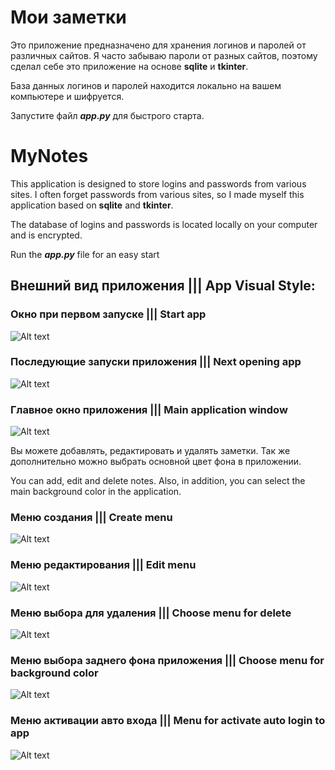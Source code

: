 # Мои заметки
Это приложение предназначено для хранения логинов и паролей от различных сайтов. Я часто забываю пароли от разных сайтов, поэтому сделал себе это приложение на основе **sqlite** и **tkinter**.

База данных логинов и паролей находится локально на вашем компьютере и шифруется.

Запустите файл ***app.py*** для быстрого старта.



# MyNotes

This application is designed to store logins and passwords from various sites. I often forget passwords from various sites, so I made myself this application based on **sqlite** and **tkinter**.

The database of logins and passwords is located locally on your computer and is encrypted.

Run the ***app.py*** file for an easy start



## Внешний вид приложения ||| App Visual Style:
### Окно при первом запуске ||| Start app
![Alt text](https://github.com/FeltsAzn/login-notes/blob/master/media/start.png)


### Последующие запуски приложения ||| Next opening app
![Alt text](https://github.com/FeltsAzn/login-notes/blob/master/media/login_to_app.png)

### Главное окно приложения ||| Main application window                                                             
![Alt text](https://github.com/FeltsAzn/login-notes/blob/master/media/your_logins.png)


Вы можете добавлять, редактировать и удалять заметки.
Так же дополнительно можно выбрать основной цвет фона в приложении.

You can add, edit and delete notes.
Also, in addition, you can select the main background color in the application.


### Меню создания ||| Create menu
![Alt text](https://github.com/FeltsAzn/login-notes/blob/master/media/create_notes.png)

### Меню редактирования ||| Edit menu
![Alt text](https://github.com/FeltsAzn/login-notes/blob/master/media/edit_menu.png)

### Меню выбора для удаления ||| Choose menu for delete
![Alt text](https://github.com/FeltsAzn/login-notes/blob/master/media/choose_menu.png)

### Меню выбора заднего фона приложения ||| Choose menu for background color
![Alt text](https://github.com/FeltsAzn/login-notes/blob/master/media/choose_color.png)

### Меню активации авто входа ||| Menu for activate auto login to app
![Alt text](https://github.com/FeltsAzn/login-notes/blob/master/media/activate_autologin.png)









